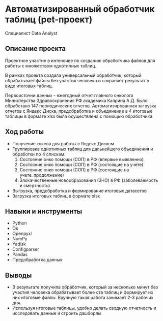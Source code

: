 # Автоматизированный обработчик таблиц (pet-проект)

Специалист Data Analyst

## **Описание проекта**

Проектное участие в интенсиве по созданию обработчика файлов для работы с множеством однотипных таблиц. 

В рамках проекта создала универсальный обработчик, который обрабатывает файлы без участия человека и сохраняет результат в виде итоговых таблиц.

Первоисточни данных - ежегодный отчет главного онколога Министерства Здравоохранения РФ академика Каприна А.Д. Было обработано 147 периодических отчетов. Автоматизированная загрузка отчетов с Яндекс Диска, предобработка и объединение в 4 итоговые таблицы в формате xlsx была осуществлена с помощью обработчика. 

## **Ход работы**  

- Получение токена для работы с Яндекс Диском
- Группировка однотипных таблиц для дальнейшего объединения и обработки по 4 спискам:
  1. Состояние онко помощи (СОП) в РФ (впервые выявленно)
  2. Состояние онко помощи (СОП) в РФ (состоящие на учете)
  3. Состояние онко помощи (СОП) в РФ (состоящие на учете_продолжение)
  4. Злокачественные новообразования (ЗНО) в РФ (заболеваемость и смертность)
- Выгрузка, предобработка и формирование итоговых датасетов
- Загрузка итоговых таблиц в формате xlsx


 ## **Навыки и инструменты**  

- Python
- Os
- Openpyxl
- NumPy
- Yadisk
- Configparser
- Pandas
- Предобработка данных


## **Выводы**

- В результате получила обработчик, который за несколько минут без участия человека обрабатывает более ста таблиц и формирует из них итоговые файлы. Вручную такая работа занимает 2-3 рабочих дня.
- Используя итоговые таблицы, удобно делать сводную отчетность и исследовать данные  и строить дашборлы. 

